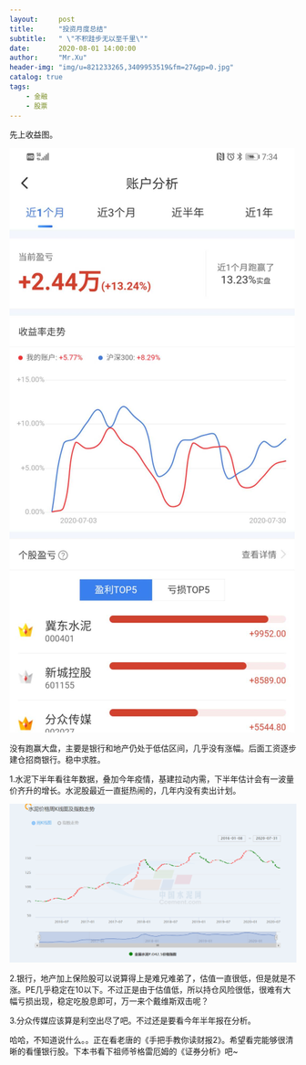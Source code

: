 ```yaml
---
layout:     post
title:      "投资月度总结"
subtitle:   " \"不积跬步无以至千里\""
date:       2020-08-01 14:00:00
author:     "Mr.Xu"
header-img: "img/u=821233265,3409953519&fm=27&gp=0.jpg"
catalog: true
tags:
    - 金融
    - 股票
---
```




先上收益图。

![](img\微信图片_20200801121642.jpg)



没有跑赢大盘，主要是银行和地产仍处于低估区间，几乎没有涨幅。后面工资逐步建仓招商银行。稳中求胜。



1.水泥下半年看往年数据，叠加今年疫情，基建拉动内需，下半年估计会有一波量价齐升的增长。水泥股最近一直挺热闹的，几年内没有卖出计划。

![](img\微信截图_20200801122826.png)

2.银行，地产加上保险股可以说算得上是难兄难弟了，估值一直很低，但是就是不涨。PE几乎稳定在10以下。不过正是由于估值低，所以持仓风险很低，很难有大幅亏损出现，稳定吃股息即可，万一来个戴维斯双击呢？



3.分众传媒应该算是利空出尽了吧。不过还是要看今年半年报在分析。



哈哈，不知道说什么。。正在看老唐的《手把手教你读财报2》。希望看完能够很清晰的看懂银行股。下本书看下祖师爷格雷厄姆的《证券分析》吧~